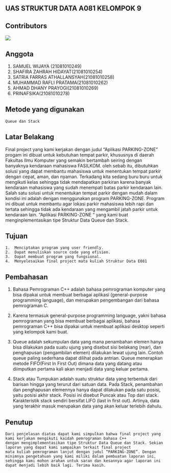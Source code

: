 ## UAS STRUKTUR DATA A081 KELOMPOK 9

## Contributors

<a href = "https://github.com/Naffsisky/uas-struktur-data/graphs/contributors">
  <img src = "https://contrib.rocks/image?repo=Naffsisky/uas-struktur-data"/>
</a>

## Anggota
1. SAMUEL WIJAYA (21081010249)
2. SHAFIRA ZAHRAH HIDAYAT(21081010254)
3. SATRIA FARRAS ATHALLANSYAH(21081010258)
4. MUHAMMAD RAFLI PRATAMA(21081010262)
5. AHMAD DHANY PRAYOGI(21081010269)
6. PRINAFSIKA(21081010278)

## Metode yang digunakan

```
Queue dan Stack
```
## Latar Belakang

Final project yang kami kerjakan dengan judul “Aplikasi PARKING-ZONE” 
progam ini dibuat untuk kebutuhan tempat parkir, khususnya di daerah Fakultas Ilmu Komputer yang semakin bertambah seiring dengan banyaknya kendaraan mahasiswa FASILKOM. oleh sebab itu, dibutuhkan solusi yang dapat membantu mahasiswa untuk menentukan tempat parkir dengan cepat, aman, dan nyaman.
Terkadang kita sedang buru buru untuk mengikuti kelas sehingga tidak mendapatkan parkiran karena banyak kendaraan mahasiswa yang sudah menempati batas parkir kendaraan lain. Salah satu solusi untuk menentukan tempat parkir dengan mudah dalam kondisi ini adalah dengan menggunakan program PARKING-ZONE. Program ini dibuat untuk membantu agar lokasi parkir mahasiswa lebih rapi dan tertata sehingga tidak ada kendaraan yang mengambil jatah parkir untuk kendaraan lain.
“Aplikasi PARKING-ZONE “ yang kami buat menginplementasikan tipe Struktur Data Queue dan Stack.


## Tujuan
```
1.	Menciptakan program yang user friendly.
2.	Dapat menuliskan source code yang efisien.
3.	Dapat membuat program yang fungsional.
4.	Menyelesaikan final project mata kuliah Struktur Data E081
```


## Pembahasan
1.	Bahasa Pemrograman C++ adalah bahasa pemrograman komputer yang bisa dipakai untuk membuat berbagai aplikasi 
    (general-purpose programming language), dan merupakan pengembangan dari bahasa pemrograman C. 
    
2.	Karena termasuk general-purpose programming language, yakni bahasa pemrograman yang bisa membuat berbagai aplikasi, 
    bahasa pemrograman C++ bisa dipakai untuk membuat aplikasi desktop seperti yang kelompok kami buat.
    
3.	Queue adalah sekumpulan data yang mana penambahan elemen hanya bisa dilakukan pada suatu ujung yang disebut sisi belakang (rear), 
    dan penghapusan (pengambilan elemen) dilakukan lewat ujung lain. Contoh queue paling sederhana dapat dilihat pada antrian. Queue 
    menerapkan metode FIFO(First In First Out) dimana data yang datang atau diimputkan pertama kali akan menjadi data yang keluar pertama.
    
4.	Stack atau Tumpukan adalah suatu struktur data yang terbentuk dari barisan hingga yang terurut dari satuan data. Pada Stack, penambahan 
    dan penghapusan elemennya hanya dapat dilakukan pada satu posisi, yaitu posisi akhir stack. Posisi ini disebut Puncak atau Top dari stack. 
    Karakteristik stack sendiri bersifat LIFO (last in first out). Artinya, data yang terakhir masuk merupakan data yang akan keluar terlebih dahulu.
    
## Penutup
```
Dari penjelasan diatas dapat kami simpulkan bahwa final project yang kami kerjakan mengikuti kaidah pemrograman bahasa C++ 
dengan mengimplementasikan tipe Struktur Data Queue dan Stack. Sekian laporan yang dapat kami sampaikan terkait final project 
mata kuliah pemrograman lanjut dengan judul “PARKING-ZONE”. Dengan minimnya pengetahuan yang kami miliki dalam pembuatan laporan ini,
sehingga kami mohon arahan untuk saran dan kesannya agar laporan ini dapat menjadi lebih baik lagi. Terima kasih.
```
